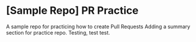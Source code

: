 # [Sample Repo] PR Practice
A sample repo for practicing how to create Pull Requests
Adding a summary section for practice repo. Testing, test test.
